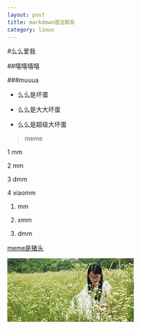 ```yaml
---
layout: post
title: markdown语法联系
category: linux
---
```


#么么爱我

##嘻嘻嘻嘻

###muuua

- 么么是坏蛋

- 么么是大大坏蛋

- 么么是超级大坏蛋

> meme

1 mm

2 mm

3 dmm

4 xiaomm

1. mm

3. xmm

6. dmm


[meme是猪头](sun-silence.github.io)


![mmmmmm](/images/templatemo_tn_3.jpg)